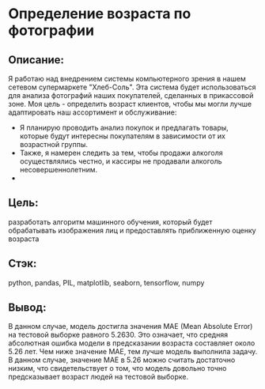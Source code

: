 # Определение возраста по фотографии 

 ## Описание: 
 Я работаю над внедрением системы компьютерного зрения в нашем сетевом супермаркете "Хлеб-Соль". Эта система будет использоваться для анализа фотографий наших покупателей, сделанных в прикассовой зоне. Моя цель - определить возраст клиентов, чтобы мы могли лучше адаптировать наш ассортимент и обслуживание:
- Я планирую проводить анализ покупок и предлагать товары, которые будут интересны покупателям в зависимости от их возрастной группы.
- Также, я намерен следить за тем, чтобы продажи алкоголя осуществлялись честно, и кассиры не продавали алкоголь несовершеннолетним.
- 
 ## Цель:
разработать алгоритм машинного обучения, который будет обрабатывать изображения лиц и предоставлять приближенную оценку возраста

 ## Стэк: 
 python, pandas, PIL, matplotlib, seaborn, tensorflow, numpy
 
 ## Вывод: 
 В данном случае, модель достигла значения MAE (Mean Absolute Error) на тестовой выборке равного 5.2630. Это означает, что средняя абсолютная ошибка модели в предсказании возраста составляет около 5.26 лет. Чем ниже значение MAE, тем лучше модель выполнила задачу. В данном случае, значение MAE в 5.26 можно считать достаточно низким, что свидетельствует о том, что модель довольно точно предсказывает возраст людей на тестовой выборке.
